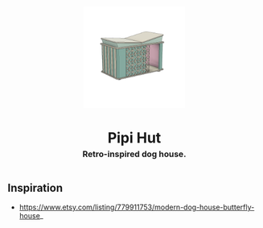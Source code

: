<!-- 2023-11-18 -->

<p align="center">
  <img src="../../plans/pipi-hut/images/wireframe.png" width="40%"/>
</p>
<h1 align="center">
  Pipi Hut
  <br>
  <sup><sub><sup>Retro-inspired dog house.<sup></sub>
</h1>


## Inspiration

- https://www.etsy.com/listing/779911753/modern-dog-house-butterfly-house_
